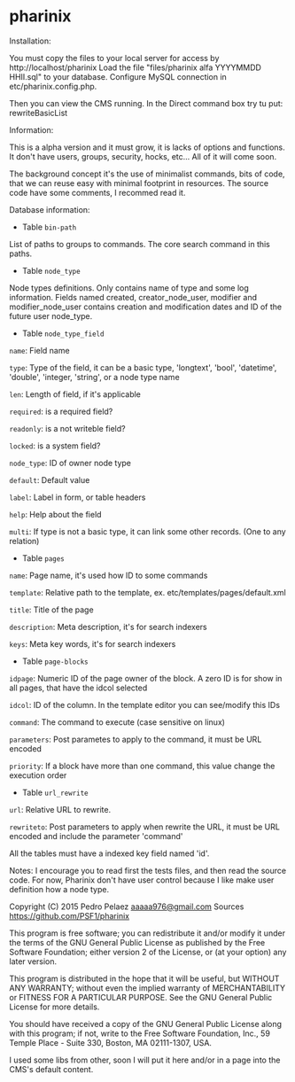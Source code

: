 # pharinix

Installation:

You must copy the files to your local server for access by http://localhost/pharinix
Load the file "files/pharinix alfa YYYYMMDD HHII.sql" to your database.
Configure MySQL connection in etc/pharinix.config.php.

Then you can view the CMS running. In the Direct command box try tu put: rewriteBasicList

Information:

This is a alpha version and it must grow, it is lacks of options and functions. It don't have users, groups, security, hocks, etc... All of it will come soon.

The background concept it's the use of minimalist commands, bits of code, that we can reuse easy with minimal footprint in resources. The source code have some comments, I recommed read it.

Database information:
* Table `bin-path`

List of paths to groups to commands. The core search command in this paths.

* Table `node_type`

Node types definitions. Only contains name of type and some log information. Fields named created, creator_node_user, modifier and modifier_node_user contains creation and modification dates and ID of the future user node_type.

* Table `node_type_field`

`name`: Field name

`type`: Type of the field, it can be a basic type, 'longtext', 'bool', 'datetime', 'double', 'integer, 'string', or a node type name

`len`: Length of field, if it's applicable

`required`: is a required field?

`readonly`: is a not writeble field?

`locked`: is a system field?

`node_type`: ID of owner node type

`default`: Default value

`label`: Label in form, or table headers

`help`: Help about the field

`multi`: If type is not a basic type, it can link some other records. (One to any relation)

* Table `pages`

`name`: Page name, it's used how ID to some commands

`template`: Relative path to the template, ex. etc/templates/pages/default.xml

`title`: Title of the page

`description`: Meta description, it's for search indexers

`keys`: Meta key words, it's for search indexers

* Table `page-blocks`

`idpage`: Numeric ID of the page owner of the block. A zero ID is for show in all pages, that have the idcol selected

`idcol`: ID of the column. In the template editor you can see/modify this IDs

`command`: The command to execute (case sensitive on linux)

`parameters`: Post parametes to apply to the command, it must be URL encoded

`priority`: If a block have more than one command, this value change the execution order

* Table `url_rewrite`

`url`: Relative URL to rewrite.

`rewriteto`: Post parameters to apply when rewrite the URL, it must be URL encoded and include the parameter 'command'

All the tables must have a indexed key field named 'id'.

Notes:
I encourage you to read first the tests files, and then read the source code.
For now, Pharinix don't have user control because I like make user definition how a node type.

Copyright (C) 2015 Pedro Pelaez <aaaaa976@gmail.com>
Sources https://github.com/PSF1/pharinix

This program is free software; you can redistribute it and/or
modify it under the terms of the GNU General Public License
as published by the Free Software Foundation; either version 2
of the License, or (at your option) any later version.

This program is distributed in the hope that it will be useful,
but WITHOUT ANY WARRANTY; without even the implied warranty of
MERCHANTABILITY or FITNESS FOR A PARTICULAR PURPOSE.  See the
GNU General Public License for more details.

You should have received a copy of the GNU General Public License
along with this program; if not, write to the Free Software
Foundation, Inc., 59 Temple Place - Suite 330, Boston, MA  02111-1307, USA.

I used some libs from other, soon I will put it here and/or in a page into the CMS's default content.